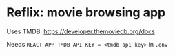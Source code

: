 # Reflix: movie browsing app

Uses TMDB:
https://developer.themoviedb.org/docs

Needs `REACT_APP_TMDB_API_KEY = <tmdb api key>` in `.env`